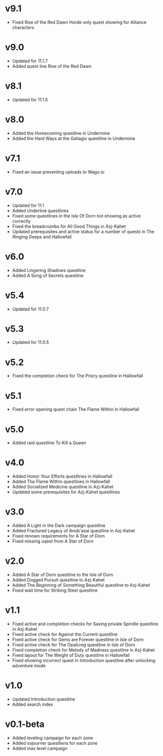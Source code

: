 # v9.1

- Fixed Rise of the Red Dawn Horde only quest showing for Alliance characters

# v9.0

- Updated for 11.1.7
- Added quest line Rise of the Red Dawn

# v8.1

- Updated for 11.1.5

# v8.0

- Added the Homecoming questline in Undermine
- Added the Hard Ways at the Gallagio questline in Undermine

# v7.1

- Fixed an issue preventing uploads to Wago.io

# v7.0

- Updated for 11.1
- Added Underline questlines
- Fixed some questlines in the Isle Of Dorn not showing as active correctly
- Fixed the breadcrumbs for All Good Things in Azj-Kahet
- Updated prerequisites and active status for a number of quests in The Ringing Deeps and Hallowfall

# v6.0

- Added Lingering Shadows questline
- Added A Song of Secrets questline

# v5.4

- Updated for 11.0.7

# v5.3

- Updated for 11.0.5

# v5.2

- Fixed the completion check for The Priory questline in Hallowfall

# v5.1

- Fixed error opening quest chain The Flame Within in Hallowfall

# v5.0

- Added raid questline To Kill a Queen

# v4.0

- Added Honor Your Efforts questlines in Hallowfall
- Added The Flame Within questlines in Hallowfall
- Added Socialized Medicine questline in Azj-Kahet
- Updated some prerequisites for Azj-Kahet questlines

# v3.0

- Added A Light in the Dark campaign questline
- Added Fractured Legacy of Anub'azal questline in Azj-Kahet
- Fixed renown requirements for A Star of Dorn
- Fixed missing uqest from A Star of Dorn

# v2.0

- Added A Star of Dorn questline to the Isle of Dorn
- Added Dogged Pursuit questline to Azj-Kahet
- Added The Beginning of Something Beautiful questline to Azj-Kahet
- Fixed wait time for Striking Steel questline

# v1.1

- Fixed active and completion checks for Saving private Spindle questline in Azj-Kahet
- Fixed active check for Against the Current questline
- Fixed active check for Gems are Forever questline in Isle of Dorn
- Fixed active check for The Opalcreg questline in Isle of Dorn
- Fixed completion check for Melody of Madness questline in Azj-Kahet
- Fixed layout for The Weight of Duty questline in Hallowfall
- Fixed showing incorrect quest in Introduction questline after unlocking adventure mode

# v1.0

- Updated Introduction questline
- Added search index

# v0.1-beta

- Added leveling campaign for each zone
- Added sojourner questliens for each zone
- Added max level campaign
